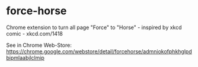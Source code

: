 force-horse
===========

Chrome extension to turn all page "Force" to "Horse" - inspired by xkcd comic - xkcd.com/1418


See in Chrome Web-Store: https://chrome.google.com/webstore/detail/forcehorse/admniokofphkhglpdbipmlaabjlclmip
